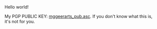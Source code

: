 Hello world!

My PGP PUBLIC KEY:
[mggeerarts_pub.asc](https://mggeerarts.github.io/mggeerarts_pub.asc "download").  If you don't know what this is, it's not for you.